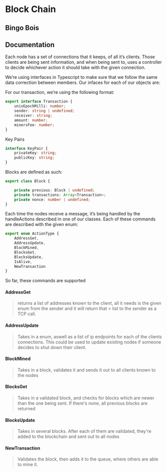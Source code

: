 # Block Chain

## Bingo Bois

## Documentation
Each node has a set of connections that it keeps, of all it’s clients. Those clients are being sent information, and when being sent to, uses a controller to decide whichever action it should take with the given connection. 

We’re using interfaces in Typescript to make sure that we follow the same data correction between members. Our infaces for each of our objects are:

For our transaction, we’re using the following format:
```typescript
export interface Transaction {
    unixEpochMilli: number;
    sender: string | undefined;
    receiver: string;
    amount: number;
    minersFee: number;
}
```

Key Pairs
```typescript
interface KeyPair {
    privateKey: string;
    publicKey: string;
}
```

Blocks are defined as such:
```typescript
export class Block {

    private previous: Block | undefined;
    private transactions: Array<Transaction>;
    private nonce: number | undefined;
}
```

Each time the nodes receive a message, it’s being handled by the handleActions described in one of our classes. Each of these commands are described with the given enum:
```typescript
export enum ActionType {
    AddressGet,
    AddressUpdate,
    BlockMined,
    BlocksGet,
    BlocksUpdate,
    IsAlive,
    NewTransaction
}
```

So far, these commands are supported


#### AddressGet
> returns a list of addresses known to the client, all it needs is the given enum from the sender and it will return that > list to the sender as a TCP call.

#### AddressUpdate
> Takes in a enum, aswell as a list of ip endpoints for each of the clients connections. This could be used to update existing nodes if someone decides to shut down their client.

#### BlockMined
> Takes in a block, validates it and sends it out to all clients known to the nodes

#### BlocksGet
> Takes in a validated block, and checks for blocks which are newer than the one being sent. If there's none, all previous blocks are returned

#### BlocksUpdate
> Takes in several blocks. After each of them are validated, they're added to the blockchain and sent out to all nodes

#### NewTransaction
> Validates the block, then adds it to the queue, where others are able to mine it.
